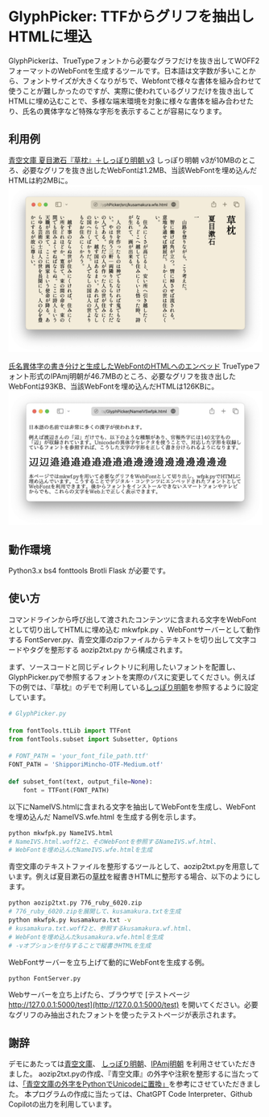 GlyphPicker: TTFからグリフを抽出しHTMLに埋込
===

GlyphPickerは、TrueTypeフォントから必要なグラフだけを抜き出してWOFF2フォーマットのWebFontを生成するツールです。日本語は文字数が多いことから、フォントサイズが大きくなりがちで、Webfontで様々な書体を組み合わせて使うことが難しかったのですが、実際に使われているグリフだけを抜き出してHTMLに埋め込むことで、多様な端末環境を対象に様々な書体を組み合わせたり、氏名の異体字など特殊な字形を表示することが容易になります。

利用例
---

[青空文庫 夏目漱石『草枕』＋しっぽり明朝 v3](kusamakura.wfe.html)
しっぽり明朝 v3が10MBのところ、必要なグリフを抜き出したWebFontは1.2MB、当該WebFontを埋め込んだHTMLは約2MBに。
![青空文庫 夏目漱石『草枕』＋しっぽり明朝 v3](kusamakura.png)

[氏名異体字の書き分けと生成したWebFontのHTMLへのエンベッド](NameIVSwfpk.html)
TrueTypeフォント形式のIPAmj明朝が46.7MBのところ、必要なグリフを抜き出したWebFontは93KB、当該WebFontを埋め込んだHTMLは126KBに。
![氏名異体字の書き分けと生成したWebFontのHTMLへのエンベッド](nameivs.png)

動作環境
---

Python3.x bs4 fonttools Brotli Flask が必要です。

使い方
---
コマンドラインから呼び出して渡されたコンテンツに含まれる文字をWebFontとして切り出してHTMLに埋め込む mkwfpk.py 、WebFontサーバーとして動作する FontServer.py、青空文庫のzipファイルからテキストを切り出して文字コードやタグを整形する aozip2txt.py から構成されます。

まず、ソースコードと同じディレクトリに利用したいフォントを配置し、GlyphPicker.pyで参照するフォントを実際のパスに変更してください。例えば下の例では、『草枕』のデモで利用している[しっぽり明朝](https://fontdasu.com/shippori-mincho/)を参照するように設定しています。

``` python
# GlyphPicker.py

from fontTools.ttLib import TTFont
from fontTools.subset import Subsetter, Options

# FONT_PATH = 'your_font_file_path.ttf'
FONT_PATH = 'ShipporiMincho-OTF-Medium.otf'

def subset_font(text, output_file=None):
    font = TTFont(FONT_PATH)
```

以下にNameIVS.htmlに含まれる文字を抽出してWebFontを生成し、WebFontを埋め込んだ NameIVS.wfe.html を生成する例を示します。

``` bash
python mkwfpk.py NameIVS.html
# NameIVS.html.woff2と、そのWebFontを参照するNameIVS.wf.html、
# WebFontを埋め込んだNameIVS.wfe.htmlを生成
```

青空文庫のテキストファイルを整形するツールとして、aozip2txt.pyを用意しています。例えば夏目漱石の[草枕](https://www.aozora.gr.jp/cards/000148/files/776_ruby_6020.zip)を縦書きHTMLに整形する場合、以下のようにします。

``` bash
python aozip2txt.py 776_ruby_6020.zip
# 776_ruby_6020.zipを展開して、kusamakura.txtを生成
python mkwfpk.py kusamakura.txt -v
# kusamakura.txt.woff2と、参照するkusamakura.wf.html、
# WebFontを埋め込んだkusamakura.wfe.htmlを生成
# -vオプションを付与することで縦書きHTMLを生成
```

WebFontサーバーを立ち上げて動的にWebFontを生成する例。

``` bash
python FontServer.py
```

Webサーバーを立ち上げたら、ブラウザで [テストページ http://127.0.0.1:5000/test](http://127.0.0.1:5000/test) を開いてください。必要なグリフのみ抽出されたフォントを使ったテストページが表示されます。

謝辞
---

デモにあたっては[青空文庫](https://www.aozora.gr.jp/)、 [しっぽり明朝](https://fontdasu.com/shippori-mincho/)、[IPAmj明朝](https://moji.or.jp/mojikiban/font/) を利用させていただきました。
aozip2txt.pyの作成、『青空文庫』の外字や注釈を整形するに当たっては、[「青空文庫の外字をPythonでUnicodeに置換」](https://qiita.com/kichiki/items/bb65f7b57e09789a05ce)を参考にさせていただきました。
本プログラムの作成に当たっては、ChatGPT Code Interpreter、Github Copilotの出力を利用しています。
